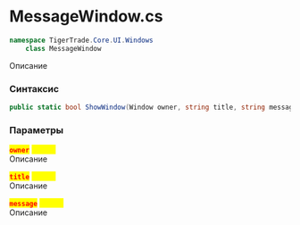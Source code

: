 
# MessageWindow.cs
```csharp
namespace TigerTrade.Core.UI.Windows  
    class MessageWindow
```

Описание

### Синтаксис
```csharp
public static bool ShowWindow(Window owner, string title, string message)
```

### Параметры
<mark style="color:red;">**`owner`**</mark> <mark style="color:yellow;">`Window`</mark>  
 Описание  
  
<mark style="color:red;">**`title`**</mark> <mark style="color:yellow;">`string`</mark>  
 Описание  
  
<mark style="color:red;">**`message`**</mark> <mark style="color:yellow;">`string`</mark>  
 Описание  
  

                    
                    